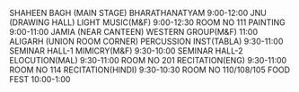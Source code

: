 SHAHEEN BAGH (MAIN STAGE)
BHARATHANATYAM 
9:00-12:00
JNU (DRAWING HALL)
LIGHT MUSIC(M&F) 
9:00-12:30
ROOM NO 111
PAINTING 
9:00-11:00
JAMIA (NEAR CANTEEN)
WESTERN GROUP(M&F) 
11:00
ALIGARH (UNION ROOM CORNER)
PERCUSSION INST(TABLA) 
9:30-11:00
SEMINAR HALL-1
MIMICRY(M&F) 
9:30-10:00
SEMINAR HALL-2
ELOCUTION(MAL)
9:30-11:00
ROOM NO 201
RECITATION(ENG) 
9:30-11:00
ROOM NO 114
RECITATION(HINDI) 
9:30-10:30
ROOM NO 110/108/105
FOOD FEST 
10:00-1:00
